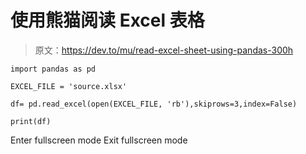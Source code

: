 # 使用熊猫阅读 Excel 表格

> 原文：<https://dev.to/mu/read-excel-sheet-using-pandas-300h>

```
import pandas as pd

EXCEL_FILE = 'source.xlsx'

df= pd.read_excel(open(EXCEL_FILE, 'rb'),skiprows=3,index=False)

print(df) 
```

Enter fullscreen mode Exit fullscreen mode